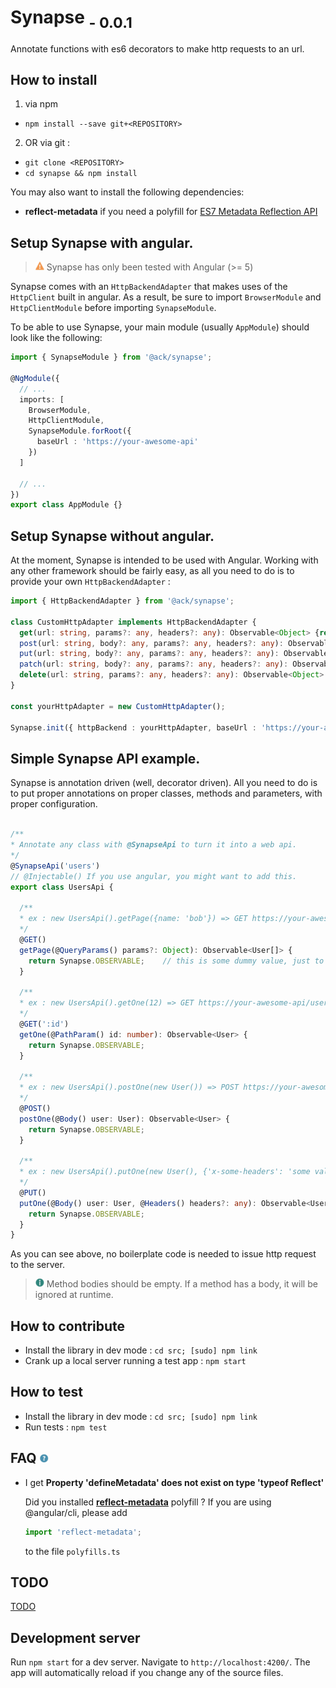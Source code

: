 # Synapse <sub>- 0.0.1</sub>

Annotate functions with es6 decorators to make http requests to an url. 

## How to install
 1. via npm
  - `npm install --save git+<REPOSITORY>` 
 2. OR via git :
  - `git clone <REPOSITORY>`
  - `cd synapse && npm install`  

You may also want to install the following dependencies: 
 - **reflect-metadata** if you need a polyfill for [ES7 Metadata Reflection API](https://developer.mozilla.org/en-US/docs/Web/JavaScript/Reference/Global_Objects/Reflect)

## Setup Synapse with angular.
> ![warning](.README/warning.png) Synapse has only been tested with Angular (>= 5)

Synapse comes with an `HttpBackendAdapter` that makes uses of the `HttpClient` built in angular. 
As a result, be sure to import `BrowserModule` and `HttpClientModule` before importing `SynapseModule`.

To be able to use Synapse, your main module (usually `AppModule`) should look like the following: 

```typescript
import { SynapseModule } from '@ack/synapse';

@NgModule({
  // ...
  imports: [
    BrowserModule,
    HttpClientModule,
    SynapseModule.forRoot({
      baseUrl : 'https://your-awesome-api'
    })
  ]
  
  // ...
})
export class AppModule {}
```

## Setup Synapse without angular.
At the moment, Synapse is intended to be used with Angular. Working with any other framework should be fairly easy, 
as all you need to do is to provide your own `HttpBackendAdapter` :
```typescript
import { HttpBackendAdapter } from '@ack/synapse';

class CustomHttpAdapter implements HttpBackendAdapter {
  get(url: string, params?: any, headers?: any): Observable<Object> {return null;}
  post(url: string, body?: any, params?: any, headers?: any): Observable<Object> {return null;}
  put(url: string, body?: any, params?: any, headers?: any): Observable<Object> {return null;}
  patch(url: string, body?: any, params?: any, headers?: any): Observable<Object> {return null;}
  delete(url: string, params?: any, headers?: any): Observable<Object> {return null;}  
}

const yourHttpAdapter = new CustomHttpAdapter();

Synapse.init({ httpBackend : yourHttpAdapter, baseUrl : 'https://your-awesome-api' });
```
## Simple Synapse API example.
Synapse is annotation driven (well, decorator driven). All you need to do is to put proper annotations on proper classes, methods and parameters, with proper configuration.
```typescript

/**
* Annotate any class with @SynapseApi to turn it into a web api.
*/
@SynapseApi('users') 
// @Injectable() If you use angular, you might want to add this.
export class UsersApi {

  /**
  * ex : new UsersApi().getPage({name: 'bob'}) => GET https://your-awesome-api/users?name=bob
  */
  @GET()
  getPage(@QueryParams() params?: Object): Observable<User[]> {
    return Synapse.OBSERVABLE;    // this is some dummy value, just to stop Typescript compiler from complaining about bad return type.
  }

  /**
  * ex : new UsersApi().getOne(12) => GET https://your-awesome-api/users/12
  */
  @GET(':id')
  getOne(@PathParam() id: number): Observable<User> {
    return Synapse.OBSERVABLE;
  }

  /**
  * ex : new UsersApi().postOne(new User()) => POST https://your-awesome-api/users
  */
  @POST()
  postOne(@Body() user: User): Observable<User> {
    return Synapse.OBSERVABLE;
  }

  /**
  * ex : new UsersApi().putOne(new User(), {'x-some-headers': 'some value'}) => POST https://your-awesome-api/users
  */
  @PUT()
  putOne(@Body() user: User, @Headers() headers?: any): Observable<User> {
    return Synapse.OBSERVABLE;
  }
}
```
As you can see above, no boilerplate code is needed to issue http request to the server.

> ![info](.README/info.png) Method bodies should be empty. If a method has a body, it will be ignored at runtime.


## How to contribute
 - Install the library in dev mode : `cd src; [sudo] npm link`
 - Crank up a local server running a test app : `npm start`
 
## How to test
 - Install the library in dev mode : `cd src; [sudo] npm link`
 - Run tests : `npm test`
 
## FAQ ![Question](.README/question.png)

- I get **Property 'defineMetadata' does not exist on type 'typeof Reflect'**
    
    Did you installed **[reflect-metadata](https://www.npmjs.com/package/reflect-metadata)** polyfill ? 
    If you are using @angular/cli, please add
    ```js
    import 'reflect-metadata';
    ```
    to the file `polyfills.ts`


## TODO

[TODO](./TODO.md) 


## Development server
Run `npm start` for a dev server. Navigate to `http://localhost:4200/`. The app will automatically reload if you change any of the source files.
